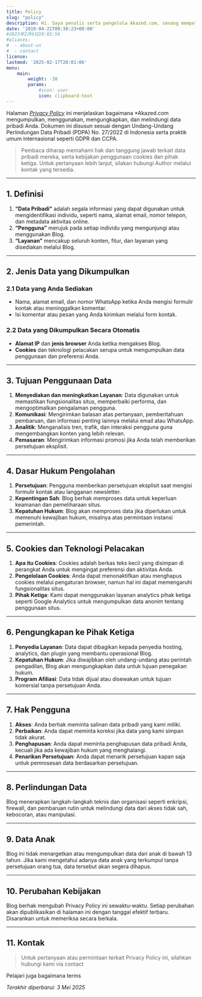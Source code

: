 ```yaml
---
title: Policy
slug: "policy"
description: Hi. Saya penulis serta pengelola Akazed.com, senang mempelajari hal-hal baru di dunia blogging, saat ini Saya juga menjadi seorang pendidik.
date: '2019-04-21T09:38:23+08:00'
#2023年2月4日10:03:56
#aliases:
#  - about-us
#  - contact
license: 
lastmod: '2025-02-17T20:01:06'
menu:
    main: 
        weight: -30
        params:
            #icon: user
            icon: clipboard-text
---
```



Halaman *[Privacy Policy](/policy/)* ini menjelaskan bagaimana *Akazed.com mengumpulkan, menggunakan, mengungkapkan, dan melindungi data pribadi Anda. Dokumen ini disusun sesuai dengan Undang-Undang Perlindungan Data Pribadi (PDPA) No. 27/2022 di Indonesia serta praktik umum internasional seperti GDPR dan CCPA. 

>Pembaca diharap memahami hak dan tanggung jawab terkait data pribadi mereka, serta kebijakan penggunaan cookies dan pihak ketiga. Untuk pertanyaan lebih lanjut, silakan hubungi Author melalui kontak yang tersedia.

---

## 1. Definisi

1. **“Data Pribadi”** adalah segala informasi yang dapat digunakan untuk mengidentifikasi individu, seperti nama, alamat email, nomor telepon, dan metadata aktivitas online.  
2. **“Pengguna”** merujuk pada setiap individu yang mengunjungi atau menggunakan Blog.  
3. **“Layanan”** mencakup seluruh konten, fitur, dan layanan yang disediakan melalui Blog.

---

## 2. Jenis Data yang Dikumpulkan

### 2.1 Data yang Anda Sediakan
- Nama, alamat email, dan nomor WhatsApp ketika Anda mengisi formulir kontak atau meninggalkan komentar.  
- Isi komentar atau pesan yang Anda kirimkan melalui form kontak.

### 2.2 Data yang Dikumpulkan Secara Otomatis
- **Alamat IP** dan **jenis browser** Anda ketika mengakses Blog.  
- **Cookies** dan teknologi pelacakan serupa untuk mengumpulkan data penggunaan dan preferensi Anda.

---

## 3. Tujuan Penggunaan Data

1. **Menyediakan dan meningkatkan Layanan**: Data digunakan untuk memastikan fungsionalitas situs, memperbaiki performa, dan mengoptimalkan pengalaman pengguna.  
2. **Komunikasi**: Mengirimkan balasan atas pertanyaan, pemberitahuan pembaruan, dan informasi penting lainnya melalui email atau WhatsApp.  
3. **Analitik**: Menganalisis tren, trafik, dan interaksi pengguna guna mengembangkan konten yang lebih relevan.  
4. **Pemasaran**: Mengirimkan informasi promosi jika Anda telah memberikan persetujuan eksplisit.

---

## 4. Dasar Hukum Pengolahan

1. **Persetujuan**: Pengguna memberikan persetujuan eksplisit saat mengisi formulir kontak atau langganan newsletter.  
2. **Kepentingan Sah**: Blog berhak memproses data untuk keperluan keamanan dan pemeliharaan situs.  
3. **Kepatuhan Hukum**: Blog akan memproses data jika diperlukan untuk memenuhi kewajiban hukum, misalnya atas permintaan instansi pemerintah.

---

## 5. Cookies dan Teknologi Pelacakan

1. **Apa itu Cookies**: Cookies adalah berkas teks kecil yang disimpan di perangkat Anda untuk mengingat preferensi dan aktivitas Anda.  
2. **Pengelolaan Cookies**: Anda dapat menonaktifkan atau menghapus cookies melalui pengaturan browser, namun hal ini dapat memengaruhi fungsionalitas situs.  
3. **Pihak Ketiga**: Kami dapat menggunakan layanan analytics pihak ketiga seperti Google Analytics untuk mengumpulkan data anonim tentang penggunaan situs.

---

## 6. Pengungkapan ke Pihak Ketiga

1. **Penyedia Layanan**: Data dapat dibagikan kepada penyedia hosting, analytics, dan plugin yang membantu operasional Blog.  
2. **Kepatuhan Hukum**: Jika diwajibkan oleh undang-undang atau perintah pengadilan, Blog akan mengungkapkan data untuk tujuan penegakan hukum.  
3. **Program Afiliasi**: Data tidak dijual atau disewakan untuk tujuan komersial tanpa persetujuan Anda.

---

## 7. Hak Pengguna

1. **Akses**: Anda berhak meminta salinan data pribadi yang kami miliki.  
2. **Perbaikan**: Anda dapat meminta koreksi jika data yang kami simpan tidak akurat.  
3. **Penghapusan**: Anda dapat meminta penghapusan data pribadi Anda, kecuali jika ada kewajiban hukum yang menghalangi.  
4. **Penarikan Persetujuan**: Anda dapat menarik persetujuan kapan saja untuk pemrosesan data berdasarkan persetujuan.

---

## 8. Perlindungan Data

Blog menerapkan langkah-langkah teknis dan organisasi seperti enkripsi, firewall, dan pembaruan rutin untuk melindungi data dari akses tidak sah, kebocoran, atau manipulasi.

---

## 9. Data Anak

Blog ini tidak menargetkan atau mengumpulkan data dari anak di bawah 13 tahun. Jika kami mengetahui adanya data anak yang terkumpul tanpa persetujuan orang tua, data tersebut akan segera dihapus.

---

## 10. Perubahan Kebijakan

Blog berhak mengubah Privacy Policy ini sewaktu-waktu. Setiap perubahan akan dipublikasikan di halaman ini dengan tanggal efektif terbaru. Disarankan untuk memeriksa secara berkala.

---

## 11. Kontak

>Untuk pertanyaan atau permintaan terkait Privacy Policy ini, silahkan hubungi kami via contact

Pelajari juga bagaimana terms

_Terakhir diperbarui: 3 Mei 2025_  